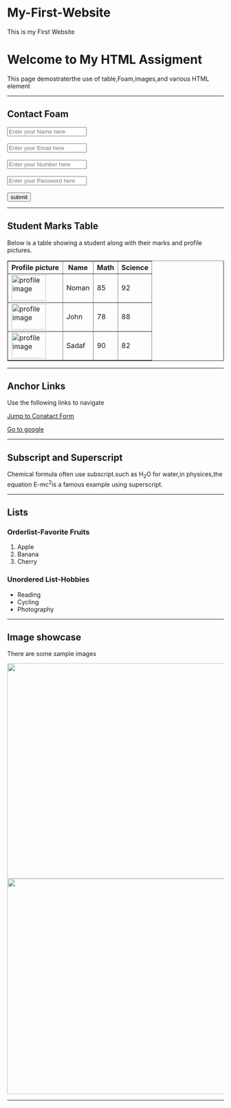 # My-First-Website
This is my First Website
<!DOCTYPE html>
<html lang="en">
<head>
    <meta charset="UTF-8">
    <meta name="viewport" content="width=device-width, initial-scale=1.0">
    <title>My first website</title>
</head>
<body>
    <h1>Welcome to My HTML Assigment</h1>
    <p>This page demostraterthe use of table,Foam,images,and various HTML element</p><hr>
    <h2 id="Foam">Contact Foam</h2>
    <form>
        <input type="text" placeholder="Enter your Name here" required/><br><br>
        <input type="email" placeholder="Enter your Email here" required/><br><br>
        <input type="number" placeholder="Enter your Number here " required/><br><br>
        <input type="text" placeholder="Enter your Password here " required/><br><br>
        <input type="submit" value="submit"><hr>
        <h2>Student Marks Table</h2>
        <p>Below is a table showing a student along with their marks and profile pictures.</p>
        <table border="1" width="700" cellpadding="10">
        <tr>
            <th>Profile picture</th>
            <th>Name</th>
            <th>Math</th>
            <th>Science</th>
         </tr>   
            <tr>
                <td><img src="https://img.freepik.com/premium-vector/male-profile-flat-blue-simple-icon-with-long-shadowxa_159242-10092.jpg" alt="profile image" width="80" height="60"></td>
                <td>Noman</td>
                <td>85</td>
                <td>92</td>
            </tr>
            <tr>
                <td><img src="https://img.freepik.com/premium-vector/male-profile-flat-blue-simple-icon-with-long-shadowxa_159242-10092.jpg" alt="profile image" width="80" height="60"></td>
                <td>John</td>
                <td>78</td>
                <td>88</td>
            </tr>
            <tr>
                <td><img src="https://img.freepik.com/premium-vector/male-profile-flat-blue-simple-icon-with-long-shadowxa_159242-10092.jpg" alt="profile image" width="80" height="60"></td>
                <td>Sadaf</td>
                <td>90</td>
                <td>82</td>
            </tr>
        </table><hr>   
    </form>
    <h2>Anchor Links</h2>
    <p>Use the following links to navigate</p>
    <a href="#Foam">Jump to Conatact Form</a>
    <p><a href="https://www.google.com/">Go to google</a></p><hr>
    <h2>Subscript and Superscript</h2>
    <p>Chemical formula often use subscript.such as H<sub>2</sub>O for water,in physices,the equation E-mc<sup>2</sup>is a famous example using superscript.</p><hr>
    <h2>Lists</h2>
    <h3>Orderlist-Favorite Fruits</h3>
    <ol>
        <li>Apple</li>
        <li>Banana</li>
        <li>Cherry</li>
    </ol>
    <h3>Unordered List-Hobbies</h3>
    <ul>
        <li>Reading</li>
        <li>Cycling</li>
        <li>Photography</li>
    </ul><hr>
    <h2>Image showcase</h2>
    <p>There are some sample images </p>
    <img src="https://encrypted-tbn0.gstatic.com/images?q=tbn:ANd9GcQb0sKR5dx_Y0aodiBZ4Ls2ZDxT5JLCZhbm8Q&s" alt="" width="700" height="500">
    <img src="https://encrypted-tbn0.gstatic.com/images?q=tbn:ANd9GcQEfcic7qPkE6RB0WoiQE7Ks4e6TkXa3XethQ&s" alt="" width="700" height="500"><hr>
</body>
</html>